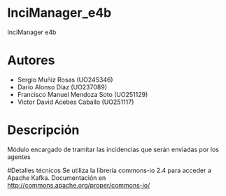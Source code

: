 # InciManager_e4b
InciManager e4b

# Autores
- Sergio Muñiz Rosas (UO245346)
- Darío Alonso Díaz (UO237089)
- Francisco Manuel Mendoza Soto (UO251129)
- Victor David Acebes Caballo (UO251117)

# Descripción
Módulo encargado de tramitar las incidencias que serán enviadas por los agentes

#Detalles técnicos
Se utiliza la librería commons-io 2.4 para acceder a Apache Kafka. Documentación en http://commons.apache.org/proper/commons-io/
